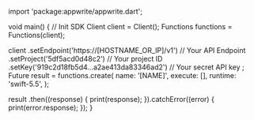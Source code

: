 import 'package:appwrite/appwrite.dart';

void main() { // Init SDK
  Client client = Client();
  Functions functions = Functions(client);

  client
    .setEndpoint('https://[HOSTNAME_OR_IP]/v1') // Your API Endpoint
    .setProject('5df5acd0d48c2') // Your project ID
    .setKey('919c2d18fb5d4...a2ae413da83346ad2') // Your secret API key
  ;
  Future result = functions.create(
    name: '[NAME]',
    execute: [],
    runtime: 'swift-5.5',
  );

  result
    .then((response) {
      print(response);
    }).catchError((error) {
      print(error.response);
  });
}
